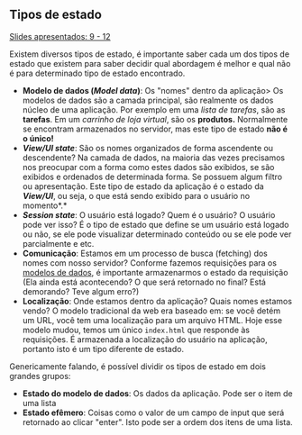 ## Tipos de estado

[Slides apresentados: 9 - 12](https://speakerdeck.com/stevekinney/react-state?slide=1)

Existem diversos tipos de estado, é importante saber cada um dos tipos de estado que existem para saber decidir qual abordagem é melhor e qual não é para determinado tipo de estado encontrado.

- **Modelo de dados (_Model data_)**: Os "nomes" dentro da aplicação>
  Os modelos de dados são a camada principal, são realmente os dados núcleo de uma aplicação. Por exemplo em uma _lista de tarefas_, são as **tarefas**. Em um _carrinho de loja virtual_, são os **produtos.** Normalmente se encontram armazenados no servidor, mas este tipo de estado **não é o único!**
- **_View/UI state_**: São os nomes organizados de forma ascendente ou descendente?
  Na camada de dados, na maioria das vezes precisamos nos preocupar com a forma como estes dados são exibidos, se são exibidos e ordenados de determinada forma. Se possuem algum filtro ou apresentação.
  Este tipo de estado da aplicação é o estado da **_View/UI_**, ou seja, o que está sendo exibido para o usuário no momento*.*
- **_Session state_**: O usuário está logado? Quem é o usuário? O usuário pode ver isso?
  É o tipo de estado que define se um usuário está logado ou não, se ele pode visualizar determinado conteúdo ou se ele pode ver parcialmente e etc.
- **Comunicação**: Estamos em um processo de busca (fetching) dos nomes com nosso servidor?
  Conforme fazemos requisições para os [modelos de dados](https://www.notion.so/State-Management-in-Pure-React-Notes-1d18a4e2a99b4f4dbd16f13b543e824b), é importante armazenarmos o estado da requisição (Ela ainda está acontecendo? O que será retornado no final? Está demorando? Teve algum erro?)
- **Localização**: Onde estamos dentro da aplicação? Quais nomes estamos vendo?
  O modelo tradicional da web era baseado em: se você detém um URL, você tem uma localização para um arquivo HTML. Hoje esse modelo mudou, temos um único `index.html` que responde às requisições.
  É armazenada a localização do usuário na aplicação, portanto isto é um tipo diferente de estado.

Genericamente falando, é possível dividir os tipos de estado em dois grandes grupos:

- **Estado do modelo de dados**: Os dados da aplicação. Pode ser o item de uma lista
- **Estado efêmero**: Coisas como o valor de um campo de input que será retornado ao clicar "enter". Isto pode ser a ordem dos itens de uma lista.
